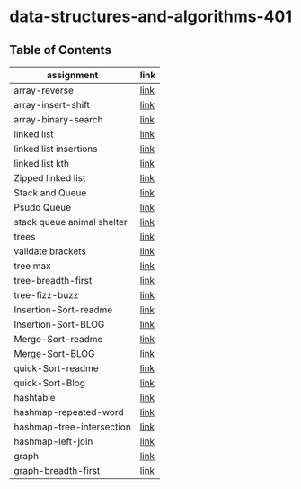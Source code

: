 # data-structures-and-algorithms-401

## Table of Contents

| assignment                         | link                                                  |
| -----------                        | -----------                                           |
| array-reverse                      | [link](array-reverse/README.md)                       |
| array-insert-shift                 | [link](array-insert-shift/README.md)                  |
| array-binary-search                | [link](array-binary-search/README.md)                 |  
| linked list                        | [link](linked-list/README.md)                         |
| linked list insertions             | [link](linked-list/linked-list-insertions-README.md)  |
| linked list kth                    | [link](linked-list-kth/README.md)                     |
| Zipped linked list                 | [link](linked-list-zip/README.md)                     |
| Stack and Queue                    | [link](stack-and-queue/README.md)                     |
| Psudo Queue                        | [link](stack-queue-pseudo/README.md)                  |
| stack queue animal shelter         | [link](stack-queue-animal-shelter/README.md)          |
| trees                              | [link](trees/README.md)                               |
| validate brackets                  | [link](stack-queue-brackets/README.md)                |
| tree max                           | [link](tree-max/README.md)                            |
| tree-breadth-first                 | [link](tree-breadth-first/README.md)                  |
| tree-fizz-buzz                     | [link](tree-fizz-buzz/README.md)                      |
| Insertion-Sort-readme              | [link](Insertion-Sort/README.md)                      |
| Insertion-Sort-BLOG                | [link](Insertion-Sort/BLOG.md)                        |
| Merge-Sort-readme                  | [link](mergeSort/README.md)                           |
| Merge-Sort-BLOG                    | [link](mergeSort/BLOG.md)                             |
| quick-Sort-readme                  | [link](quickSort/README.md)                           |
| quick-Sort-Blog                    | [link](quickSort/BLOG.md)                             |
| hashtable                          | [link](hashtable/README.md)                           |
| hashmap-repeated-word              | [link](hashmap-repeated-word/README.md)               |
| hashmap-tree-intersection          | [link](hashmap-tree-intersection/README.md)           |
| hashmap-left-join                  | [link](hashmap-left-join/README.md)                   |
| graph                              | [link](graph/README.md)                               |
| graph-breadth-first                | [link](graph-breadth-first/README.md)                 |
























